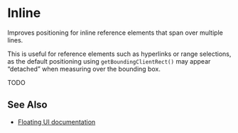 # Inline

Improves positioning for inline reference elements that span over multiple lines.

This is useful for reference elements such as hyperlinks or range selections, as the default positioning using `getBoundingClientRect()` may appear “detached” when measuring over the bounding box.

TODO

## See Also

-   [Floating UI documentation](https://floating-ui.com/docs/inline)
